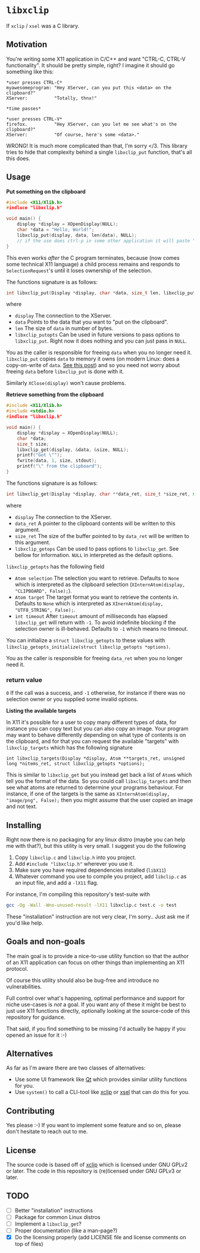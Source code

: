 # `libxclip`

If `xclip` / `xsel` was a C library.

## Motivation

You're writing some X11 application in C/C++ and want "CTRL-C, CTRL-V functionality". It should be pretty simple, right? I imagine it should go something like this:

```
*user presses CTRL-C*
myawesomeprogram: "Hey XServer, can you put this <data> on the clipboard?"
XServer:          "Totally, thnx!"

*time passes*

*user presses CTRL-V*
firefox.          "Hey XServer, can you let me see what's on the clipboard?"
XServer:          "Of course, here's some <data>."
```

WRONG! It is much more complicated than that, I'm sorry </3. This library tries to hide that complexity behind a single `libxclip_put` function, that's all this does.

## Usage

**Put something on the clipboard**

```C
#include <X11/Xlib.h>
#indluce "libxclip.h"

void main() {
    display *display = XOpenDisplay(NULL);
    char *data = "Hello, World!";
    libxclip_put(display, data, len(data), NULL);
    // if the use does ctrl-p in some other application it will paste "Hello, World!"
}
```

This even works *after* the C program terminates, because (now comes some technical X11 language) a child process remains and responds to `SelectionRequest`'s until it loses ownership of the selection.

The functions signature is as follows:
```C
int libxclip_put(Display *display, char *data, size_t len, libxclip_putopts *options);
```

where

- `display` The connection to the XServer.
- `data` Points to the data that you want to "put on the clipboard".
- `len` The size of `data` in number of bytes.
- `libxclip_putopts` Can be used in future versions to pass options to `libxclip_put`. Right now it does nothing and you can just pass in `NULL`.

You as the caller is responsible for freeing `data` when you no longer need it. `libxclip_put` copies `data` to memory it owns (on modern Linux: does a copy-on-write of `data`. [See this post](https://stackoverflow.com/questions/27161412/how-does-copy-on-write-work-in-fork)) and so you need not worry about freeing `data` before `libxclip_put` is done with it.

Similarly `XClose(display)` won't cause problems.

**Retrieve something from the clipboard**

```C
#include <X11/Xlib.h>
#include <stdio.h>
#indluce "libxclip.h"

void main() {
    display *display = XOpenDisplay(NULL);
    char *data;
    size_t size;
    libxclip_get(display, &data, &size, NULL);
    printf("Got \"");
    fwrite(data, 1, size, stdout);
    printf("\" from the clipboard");
}
```

The functions signature is as follows:
```C
int libxclip_get(Display *display, char **data_ret, size_t *size_ret, struct libxclip_getopts *options);
```

where

- `display` The connection to the XServer.
- `data_ret` A pointer to the clipboard contents will be written to this argument.
- `size_ret` The size of the buffer pointed to by `data_ret` will be written to this argument.
- `libxclip_getops` Can be used to pass options to `libxclip_get`. See bellow for information. `NULL` in interpreted as the default options.

`libxclip_getopts` has the following field
- `Atom selection` The selection you want to retrieve. Defaults to `None` which is interpreted as the clipboard selection (`XInternAtom(display, "CLIPBOARD", False);`).
- `Atom target` The target format you want to retrieve the contents in. Defaults to `None` which is interpreted as `XInernAtom(display, "UTF8_STRING", False);`.
- `int timeout` After `timeout` amount of milliseconds has elapsed `libxclip_get` will return with `-1`. To avoid indefinite blocking if the selection owner is ill-behaved. Defaults to `-1` which means no timeout.

You can initialize a `struct libxclip_getopts` to these values with `libxclip_getopts_initialize(struct libxclip_getopts *options)`.

You as the caller is responsible for freeing `data_ret` when you no longer need it.

### return value

`0` If the call was a success, and `-1` otherwise, for instance if there was no selection owner or you supplied some invalid options.

**Listing the available targets**

In X11 it's possible for a user to copy many different types of data, for instance you can copy text but you can also copy an image. Your program may want to behave differently depending on what type of contents is on the clipboard, and for that you can request the available "targets" with `libxclip_targets` which has the following signature

`int libxclip_targets(Display *display, Atom **targets_ret, unsigned long *nitems_ret, struct libxclip_getopts *options);`

This is similar to `libxclip_get` but you instead get back a list of `Atom`s which tell you the format of the data. So you could call `libxclip_targets` and then see what atoms are returned to determine your programs behaviour. For instance, if one of the targets is the same as `XInternAtom(display, "image/png", False);` then you might assume that the user copied an image and not text.

## Installing

Right now there is no packaging for any linux distro (maybe you can help me with that?), but this utility is very small. I suggest you do the following

1) Copy `libxclip.c` and `libxclip.h` into you project.
2) Add `#include "libxclip.h"` wherever you use it.
3) Make sure you have required dependencies installed (`libX11`)
4) Whatever command you use to compile you project, add `libclip.c` as an input file, and add a `-lX11` flag.

For instance, I'm compiling this repository's test-suite with

```sh
gcc -Og -Wall -Wno-unused-result -lX11 libxclip.c test.c -o test
```

These "installation" instruction are not very clear, I'm sorry.. Just ask me if you'd like help.

## Goals and non-goals

The main goal is to provide a nice-to-use utility function so that the author of an X11 application can focus on other things than implementing an X11 protocol.

Of course this utility should also be bug-free and introduce no vulnerabilities.

Full control over what's happening, optimal performance and support for niche use-cases is *not* a goal. If you want any of these it might be best to just use X11 functions directly, optionally looking at the source-code of this repository for guidance.

That said, if you find something to be missing I'd actually be happy if you opened an issue for it :-)

## Alternatives

As far as I'm aware there are two classes of alternatives:
- Use some UI framework like [Qt](https://doc.qt.io/) which provides similar utility functions for you.
- Use `system()` to call a CLI-tool like [xclip](https://github.com/astrand/xclip) or [xsel](https://github.com/kfish/xsel) that can do this for you.

## Contributing

Yes please :-) If you want to implement some feature and so on, please don't hesitate to reach out to me.

## License

The source code is based off of [xclip](https://github.com/astrand/xclip) which is licensed under GNU GPLv2 or later. The code in this repository is (re)licensed under GNU GPLv3 or later.

## TODO

- [ ] Better "installation" instructions
- [ ] Package for common Linux distros
- [ ] Implement a `libxclip_get`?
- [ ] Proper documentation (like a man-page?)
- [X] Do the licensing properly (add LICENSE file and license comments on top of files)
